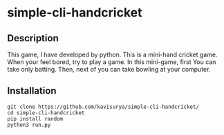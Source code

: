 # simple-cli-handcricket

## Description

This game, I have developed by python. This is a mini-hand cricket game. When your feel bored, try to play a game. In this mini-game, first You can take only batting. Then, next of you can take bowling at your computer.


## Installation
```
git clone https://github.com/kavisurya/simple-cli-handcricket/
cd simple-cli-handcricket
pip install random
python3 run.py
```

